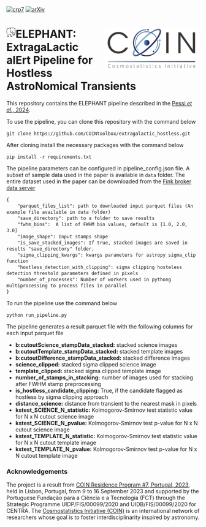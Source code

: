 [![crp7](https://img.shields.io/badge/CRP-%237-%23ED9145?labelColor=%23ED9145&color=%2321609D)](https://cosmostatistics-initiative.org/residence-programs/crp7/)
[![arXiv](https://img.shields.io/badge/arXiv-astro--ph%2FXXXX.XXX-%23ED9145?labelColor=%23ED9145&color=%2321609D)](https://arxiv.org/abs/XXXX.XXXX) 


# <img align="left" src="images/Elephant.png">  <img align="right" src="images/coin_logo.png" width="250"> ELEPHANT: ExtragaLactic alErt Pipeline for Hostless AstroNomical Transients  


This repository contains the ELEPHANT pipeline described in the [Pessi *et al.*, 2024]().

To use the pipeline, you can clone this repository with the command below

    git clone https://github.com/COINtoolbox/extragalactic_hostless.git

After cloning install the necessary packages with the command below 

    pip install -r requirements.txt

The pipeline parameters can be configured in pipeline_config.json file.
A subset of sample data used in the paper is available in `data` folder. The entire dataset used in the paper 
can be downloaded from the [Fink broker data server](https://fink-portal.org)


    {
        "parquet_files_list": path to downloaded input parquet files (An example file available in data folder)
        "save_directory": path to a folder to save results
        "fwhm_bins":  A list of FWHM bin values, default is [1.0, 2.0, 3.0]
        "image_shape": Input stamps shape
        "is_save_stacked_images": If true, stacked images are saved in results "save_directory" folder,
        "sigma_clipping_kwargs": kwargs parameters for astropy sigma_clip function
        "hostless_detection_with_clipping": sigma clipping hosteless detection threshold parameters defined in pixels
        "number_of_processes": Number of workers used in pythong multiprocessing to process files in parallel
    }

To run the pipeline use the command below

    python run_pipeline.py

The pipeline generates a result parquet file with the following columns for each input parquet file

- **b:cutoutScience_stampData_stacked:** stacked science images 
- **b:cutoutTemplate_stampData_stacked:** stacked template images
- **b:cutoutDifference_stampData_stacked:** stacked difference images
- **science_clipped:** stacked sigma clipped science image
- **template_clipped:** stacked sigma clipped template image
- **number_of_stamps_in_stacking:** number of images used for stacking after FWHM stamp preprocessing
- **is_hostless_candidate_clipping:** True, if the candidate flagged as hostless by sigma clipping approach
- **distance_science:** distance from transient to the nearest mask in pixels
- **kstest_SCIENCE_N_statistic:** Kolmogorov-Smirnov test statistic value for N x N cutout science image
- **kstest_SCIENCE_N_pvalue:** Kolmogorov-Smirnov test p-value for N x N cutout science image
- **kstest_TEMPLATE_N_statistic:** Kolmogorov-Smirnov test statistic value for N x N cutout template image
- **kstest_TEMPLATE_N_pvalue:** Kolmogorov-Smirnov test p-value for N x N cutout template image


### Acknowledgements

The project is a result from [COIN Residence Program #7, Portugal, 2023](https://cosmostatistics-initiative.org/residence-programs/crp7/), held in Lisbon, Portugal, from 9 to 16 September 2023 and supported by the Portuguese Fundação para a Ciência e a Tecnologia (FCT) through the Strategic Programme UIDP/FIS/00099/2020 and UIDB/FIS/00099/2020 for CENTRA. The [Cosmostatistics Initiative (COIN)](https://cosmostatistics-initiative.org/) is an international network of researchers whose goal is to foster interdisciplinarity inspired by astronomy.




